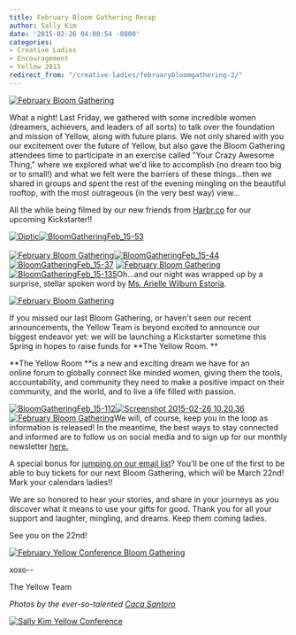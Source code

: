 ```yaml
---
title: February Bloom Gathering Recap
author: Sally Kim
date: '2015-02-26 04:00:54 -0800'
categories:
- Creative Ladies
- Encouragement
- Yellow 2015
redirect_from: "/creative-ladies/februarybloomgathering-2/"
---
```


[![February Bloom Gathering](http://yellowconference.com/wp-content/uploads/2015/02/BloomGatheringFeb_15-1.jpg)](http://yellowconference.com/wp-content/uploads/2015/02/BloomGatheringFeb_15-1.jpg)

What a night! Last Friday, we gathered with some incredible women (dreamers, achievers, and leaders of all sorts) to talk over the foundation and mission of Yellow, along with future plans. We not only shared with you our excitement over the future of Yellow, but also gave the Bloom Gathering attendees time to participate in an exercise called "Your Crazy Awesome Thing," where we explored what we'd like to accomplish (no dream too big or to small!) and what we felt were the barriers of these things...then we shared in groups and spent the rest of the evening mingling on the beautiful rooftop, with the most outrageous (in the very best way) view...

All the while being filmed by our new friends from [Harbr.co](http://harbr.co/) for our upcoming Kickstarter!!

[![Diptic](http://yellowconference.com/wp-content/uploads/2015/02/Diptic.jpg)](http://yellowconference.com/wp-content/uploads/2015/02/Diptic.jpg)[![BloomGatheringFeb_15-53](http://yellowconference.com/wp-content/uploads/2015/02/BloomGatheringFeb_15-53.jpg)](http://yellowconference.com/wp-content/uploads/2015/02/BloomGatheringFeb_15-53.jpg)[  
](http://yellowconference.com/wp-content/uploads/2015/02/BloomGatheringFeb_15-4.jpg)[  
](http://yellowconference.com/wp-content/uploads/2015/02/BloomGatheringFeb_15-19.jpg)[![February Bloom Gathering](http://yellowconference.com/wp-content/uploads/2015/02/BloomGatheringFeb_15-55.jpg)](http://yellowconference.com/wp-content/uploads/2015/02/BloomGatheringFeb_15-55.jpg)[![BloomGatheringFeb_15-44](http://yellowconference.com/wp-content/uploads/2015/02/BloomGatheringFeb_15-44.jpg)](http://yellowconference.com/wp-content/uploads/2015/02/BloomGatheringFeb_15-44.jpg)[![BloomGatheringFeb_15-37](http://yellowconference.com/wp-content/uploads/2015/02/BloomGatheringFeb_15-371.jpg)](http://yellowconference.com/wp-content/uploads/2015/02/BloomGatheringFeb_15-371.jpg) [![February Bloom Gathering](http://yellowconference.com/wp-content/uploads/2015/02/BloomGatheringFeb_15-160.jpg)](http://yellowconference.com/wp-content/uploads/2015/02/BloomGatheringFeb_15-160.jpg)[![BloomGatheringFeb_15-135](http://yellowconference.com/wp-content/uploads/2015/02/BloomGatheringFeb_15-135.jpg)](http://yellowconference.com/wp-content/uploads/2015/02/BloomGatheringFeb_15-135.jpg)Oh...and our night was wrapped up by a surprise, stellar spoken word by [Ms. Arielle Wilburn Estoria](http://chroniclesofalioness.com/).

[![February Bloom Gathering](http://yellowconference.com/wp-content/uploads/2015/02/BloomGatheringFeb_15-171.jpg)](http://yellowconference.com/wp-content/uploads/2015/02/BloomGatheringFeb_15-171.jpg)

If you missed our last Bloom Gathering, or haven't seen our recent announcements, the Yellow Team is beyond excited to announce our biggest endeavor yet: we will be launching a Kickstarter sometime this Spring in hopes to raise funds for **The Yellow Room. **

**The Yellow Room **is a new and exciting dream we have for an online forum to globally connect like minded women, giving them the tools, accountability, and community they need to make a positive impact on their community, and the world, and to live a life filled with passion.

[![BloomGatheringFeb_15-112](http://yellowconference.com/wp-content/uploads/2015/02/BloomGatheringFeb_15-112.jpg)](http://yellowconference.com/wp-content/uploads/2015/02/BloomGatheringFeb_15-112.jpg)[![Screenshot 2015-02-26 10.20.36](http://yellowconference.com/wp-content/uploads/2015/02/Screenshot-2015-02-26-10.20.36.png)](http://yellowconference.com/wp-content/uploads/2015/02/Screenshot-2015-02-26-10.20.36.png)[  
![February Bloom Gathering](http://yellowconference.com/wp-content/uploads/2015/02/BloomGatheringFeb_15-168.jpg)](http://yellowconference.com/wp-content/uploads/2015/02/BloomGatheringFeb_15-168.jpg)We will, of course, keep you in the loop as information is released! In the meantime, the best ways to stay connected and informed are to follow us on social media and to sign up for our monthly newsletter [here.](http://yellowconference.com.us3.list-manage2.com/subscribe?u=3f8e45f74e0653e404965e2ef&id=7cb1ced4ff)

A special bonus for [jumping on our email list](http://yellowconference.com.us3.list-manage2.com/subscribe?u=3f8e45f74e0653e404965e2ef&id=7cb1ced4ff)? You'll be one of the first to be able to buy tickets for our next Bloom Gathering, which will be March 22nd! Mark your calendars ladies!!

We are so honored to hear your stories, and share in your journeys as you discover what it means to use your gifts for good. Thank you for all your support and laughter, mingling, and dreams. Keep them coming ladies.

See you on the 22nd!

[![February Yellow Conference Bloom Gathering](http://yellowconference.com/wp-content/uploads/2015/02/BloomGatheringFeb_15-129.jpg)](http://yellowconference.com/wp-content/uploads/2015/02/BloomGatheringFeb_15-129.jpg)

xoxo--

The Yellow Team

_Photos by the ever-so-talented [Caca Santoro](http://cacasantoro.com/)_

[![Sally Kim Yellow Conference](http://yellowconference.com/wp-content/uploads/2015/02/skimbio1.jpg)](http://yellowconference.com/wp-content/uploads/2015/02/skimbio1.jpg)
